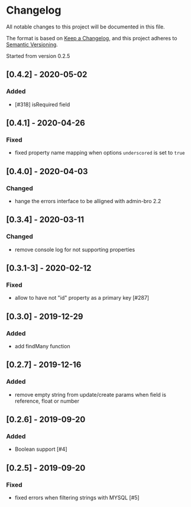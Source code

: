 # Changelog

All notable changes to this project will be documented in this file.

The format is based on [Keep a Changelog](https://keepachangelog.com/en/1.0.0/),
and this project adheres to [Semantic Versioning](https://semver.org/spec/v2.0.0.html).

Started from version 0.2.5

## [0.4.2] - 2020-05-02

### Added

* [#318] isRequired field

## [0.4.1] - 2020-04-26

### Fixed

* fixed property name mapping when options `underscored` is set to `true`

## [0.4.0] - 2020-04-03

### Changed

* hange the errors interface to be alligned with admin-bro 2.2

## [0.3.4] - 2020-03-11

### Changed

* remove console log for not supporting properties

## [0.3.1-3] - 2020-02-12

### Fixed

* allow to have not "id" property as a primary key [#287]

## [0.3.0] - 2019-12-29

### Added

* add findMany function

## [0.2.7] - 2019-12-16

### Added

* remove empty string from update/create params when field is reference, float or number

## [0.2.6] - 2019-09-20

### Added

* Boolean support [#4]

## [0.2.5] - 2019-09-20

### Fixed

* fixed errors when filtering strings with MYSQL [#5]
